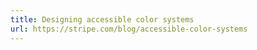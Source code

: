 ```yaml
---
title: Designing accessible color systems
url: https://stripe.com/blog/accessible-color-systems
---
```

